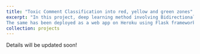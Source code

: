 ```yaml
---
title: "Toxic Comment Classification into red, yellow and green zones"
excerpt: "In this project, deep learning method involving Bidirectional LSTM is used for the model for classifying toxic comments.
The same has been deployed as a web app on Heroku using Flask framework and an API has been created for it. <br/><img src='/images/traffic_modelling_basic.png'>"
collection: projects
---
```


Details will be updated soon!
